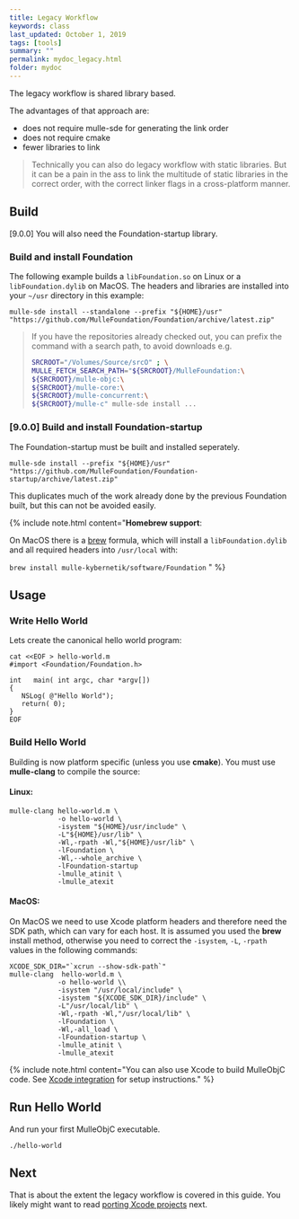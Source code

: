 ```yaml
---
title: Legacy Workflow
keywords: class
last_updated: October 1, 2019
tags: [tools]
summary: ""
permalink: mydoc_legacy.html
folder: mydoc
---
```


The legacy workflow is shared library based.

The advantages of that approach are:

* does not require mulle-sde for generating the link order
* does not require cmake
* fewer libraries to link

> Technically you can also do legacy workflow with static libraries. But
> it can be a pain in the ass to link the multitude of static libraries in
> the correct order, with the correct linker flags in a cross-platform manner.

## Build

[9.0.0] You will also need the Foundation-startup library.


### Build and install Foundation

The following example builds a `libFoundation.so` on Linux or a
`libFoundation.dylib` on MacOS. The headers and libraries are installed into
your `~/usr` directory in this example:

```
mulle-sde install --standalone --prefix "${HOME}/usr" "https://github.com/MulleFoundation/Foundation/archive/latest.zip"
```

> If you have the repositories already checked out,
> you can prefix the command with a search path, to avoid downloads
> e.g.
>
> ``` sh
> SRCROOT="/Volumes/Source/srcO" ; \
> MULLE_FETCH_SEARCH_PATH="${SRCROOT}/MulleFoundation:\
> ${SRCROOT}/mulle-objc:\
> ${SRCROOT}/mulle-core:\
> ${SRCROOT}/mulle-concurrent:\
> ${SRCROOT}/mulle-c" mulle-sde install ...
> ```


### [9.0.0] Build and install Foundation-startup

The Foundation-startup must be built and installed seperately.


```
mulle-sde install --prefix "${HOME}/usr" "https://github.com/MulleFoundation/Foundation-startup/archive/latest.zip"
```

This duplicates much of the work already done by the previous Foundation
built, but this can not be avoided easily.


{% include note.html content="**Homebrew support**:

On MacOS there is a [brew](https://brew.sh) formula, which will install a
`libFoundation.dylib` and all required headers into `/usr/local` with:

`brew install mulle-kybernetik/software/Foundation`
" %}


## Usage

### Write Hello World

Lets create the canonical hello world program:

```
cat <<EOF > hello-world.m
#import <Foundation/Foundation.h>

int   main( int argc, char *argv[])
{
   NSLog( @"Hello World");
   return( 0);
}
EOF
```

### Build Hello World

Building is now platform specific (unless you use **cmake**). You must use
**mulle-clang** to compile the source:

#### Linux:

```
mulle-clang hello-world.m \
            -o hello-world \
            -isystem "${HOME}/usr/include" \
            -L"${HOME}/usr/lib" \
            -Wl,-rpath -Wl,"${HOME}/usr/lib" \
            -lFoundation \
            -Wl,--whole_archive \
            -lFoundation-startup
            -lmulle_atinit \
            -lmulle_atexit
```


#### MacOS:

On MacOS we need to use Xcode platform headers and therefore need the SDK
path, which can vary for each host. It is assumed you used the **brew**
install method, otherwise you need to correct the `-isystem`, `-L`, `-rpath`
values in the following commands:

```
XCODE_SDK_DIR="`xcrun --show-sdk-path`"
mulle-clang  hello-world.m \
            -o hello-world \\
            -isystem "/usr/local/include" \
            -isystem "${XCODE_SDK_DIR}/include" \
            -L"/usr/local/lib" \
            -Wl,-rpath -Wl,"/usr/local/lib" \
            -lFoundation \
            -Wl,-all_load \
            -lFoundation-startup \
            -lmulle_atinit \
            -lmulle_atexit
```

{% include note.html content="You can also use Xcode to build MulleObjC
code. See [Xcode integration](//github.com/mulle-objc/mulle-objc-developer/wiki/Xcode-integration) for setup instructions." %}


## Run Hello World

And run your first MulleObjC executable.

```
./hello-world
```

## Next

That is about the extent the legacy workflow is covered in this guide.
You likely might want to read [porting Xcode projects](mydoc_xcodeproj.html)
next.
